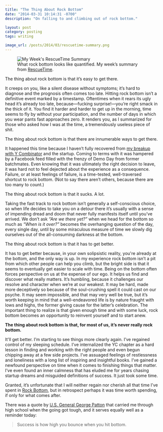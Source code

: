 ```yaml
---
title: "The Thing About Rock Bottom"
date: "2014-03-31 10:14:31 -0700"
description: "On falling to and climbing out of rock bottom."

layout: post
category: posting
tags: writing

image_url: /posts/2014/03/rescuetime-summary.png
---
```


<figure>
  <img src="{{ site.cdn_url }}{{ page.image_url }}" alt="My Week's RescueTime Summary">
  <figcaption>What rock bottom looks like quantified. My week’s summary from <a href="https://www.rescuetime.com/">RescueTime</a>.</figcaption>
</figure>

The thing about rock bottom is that it’s easy to get there.

It creeps on you, like a silent disease without symptoms; it’s hard to diagnose and the prognosis often comes too late. Hitting rock bottom isn’t a definitive event marked by a timestamp. Oftentimes when it rears its ugly head it’s already too late, because—fucking surprise!—you’re right smack in the thick of it. You find it harder and harder to get up in the morning, time seems to fly by without your participation, and the number of days in which you wear pants fast approaches zero. It renders you, as I summarized for those who asked how I was at the time, a tremendously useless piece of shit.

The thing about rock bottom is that there are innumerable ways to get there.

It happened this time because I haven’t fully recovered from [my breakup with Y Combinator](/writing/why-i-dropped-out-of-yc/) and the startup. Coming to terms with it was hampered by a Facebook feed filled with the frenzy of Demo Day from former batchmates. Even knowing that it was ultimately the right decision to leave, it was hard not to feel dejected about the experience as a consequence. Failure, or at least feelings of failure, is a time-tested, well-traversed shortcut to rock bottom. (Not to say there aren’t others, because there are too many to count.)

The thing about rock bottom is that it sucks. A lot.

Taking the fast track to rock bottom isn’t generally a self-conscious choice, so when life decides to take you on a detour there it’s usually with a sense of impending dread and doom that never fully manifests itself until you’ve arrived. We don’t ask *“Are we there yet?”* when we head for the bottom so much as *“When is it over?”* becomes the overhanging question of the day, every single day, until by some miraculous measure of time we slowly dig ourselves out of the all-consuming darkness at the bottom.

The thing about rock bottom is that it has to get better.

It has to get better because, in your own solipsistic reality, you're already at the bottom, and the only way is up. In my experience rock bottom isn’t a pit from which other people can help you climb, but the bright side is that it seems to eventually get easier to scale with time. Being on the bottom often forces perspective on us at the expense of our ego. It helps us find and discover what really matters. It’s humbling, because it challenges our resolve and character when we’re at our weakest. It may be hard, made more deceptively so because of the soul-crushing spell it could cast on our psyche. It may seem impossible, and that may very well be true, but it’s worth keeping in mind that a well-endeavored life is by nature fraught with lows and highs, the former giving cause for the latter’s celebration. The important thing to realize is that given enough time and with some luck, rock bottom becomes an opportunity to reinvent yourself and to start anew.

**The thing about rock bottom is that, for most of us, it’s never really rock bottom.**

It'll get better. I’m starting to see things more clearly again. I’ve regained control of my sleeping schedule. I’ve internalized the YC chapter as a hard lesson in finding and working with the right people and even begun chipping away at a few side projects. I’ve assuaged feelings of restlessness and loneliness with a long list of inspiring and insightful books. I’ve gained a newfound perspective on time when it comes to finishing things that matter. I’ve even found an inner calmness that has eluded me for years chasing startup dreams and misguided definitions of success. It just took some time.

Granted, it’s unfortunate that I will neither regain nor cherish all that time I’ve spent in [Rock Bottom](http://spongebob.wikia.com/wiki/Rock_Bottom), but in retrospect perhaps it was time worth spending, if only for what comes after.

There was a quote by [U.S. General George Patton](http://www.generalpatton.com/) that carried me through high school when the going got tough, and it serves equally well as a reminder today:

> Success is how high you bounce when you hit bottom.
